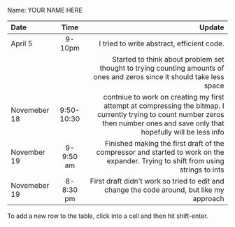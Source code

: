 Name: YOUR NAME HERE

| Date         |    Time    |                                                                                                                                                                            Update |
|:-------------|:----------:|----------------------------------------------------------------------------------------------------------------------------------------------------------------------------------:|
| April 5      |   9-10pm   |                                                                                                                                        I tried to write abstract, efficient code. |
|              |            |                                                           Started to think about problem set thought to trying counting amounts of ones and zeros since it should take less space |
| Novemeber 18 | 9:50-10:30 | contniue to work on creating my first attempt at compressing the bitmap. I currently trying to count number zeros then number ones and save only that hopefully will be less info |
| November 19  | 9-9:50 am  |                                                 Finished making the first draft of the compressor and started to work on the expander. Trying to shift from using strings to ints |
| Novemeber 19  | 8-8:30 pm  |                                                                                         First draft didn't work so tried to edit and change the code around, but like my approach |


To add a new row to the table, click into a cell and then hit shift-enter.